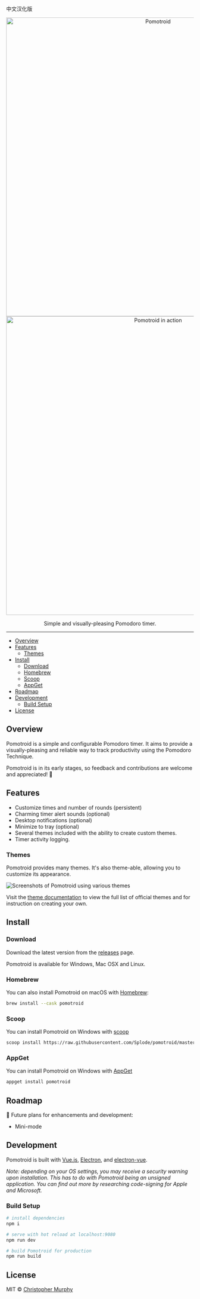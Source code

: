 中文汉化版
<div align="center">
  <img alt="Pomotroid" src=".github/images/pomotroid-title.png" width="800px">
</div>
<div align="center">
  <img alt="Pomotroid in action" src=".github/images/pomotroid-screens.png" width="800px">
</div>

<p align="center">Simple and visually-pleasing Pomodoro timer.</p>

---

- [Overview](#overview)
- [Features](#features)
  - [Themes](#themes)
- [Install](#install)
  - [Download](#download)
  - [Homebrew](#homebrew)
  - [Scoop](#scoop)
  - [AppGet](#appget)
- [Roadmap](#roadmap)
- [Development](#development)
  - [Build Setup](#build-setup)
- [License](#license)

## Overview

Pomotroid is a simple and configurable Pomodoro timer. It aims to provide a visually-pleasing and reliable way to track productivity using the Pomodoro Technique.

Pomotroid is in its early stages, so feedback and contributions are welcome and appreciated! :seedling:

## Features

- Customize times and number of rounds (persistent)
- Charming timer alert sounds (optional)
- Desktop notifications (optional)
- Minimize to tray (optional)
- Several themes included with the ability to create custom themes.
- Timer activity logging.

### Themes

Pomotroid provides many themes. It's also theme-able, allowing you to customize its appearance.

![Screenshots of Pomotroid using various themes](./.github/images/pomotroid_themes-preview--914x219.png)

Visit the [theme documentation](./docs/themes/themes.md) to view the full list of official themes and for instruction on creating your own.

## Install

### Download

Download the latest version from the [releases](https://github.com/Splode/pomotroid/releases) page.

Pomotroid is available for Windows, Mac OSX and Linux.

### Homebrew

You can also install Pomotroid on macOS with [Homebrew](https://brew.sh):

```sh
brew install --cask pomotroid
```

### Scoop

You can install Pomotroid on Windows with [scoop](https://scoop.sh/)

```sh
scoop install https://raw.githubusercontent.com/Splode/pomotroid/master/pomotroid.json
```

### AppGet

You can install Pomotroid on Windows with [AppGet](https://appget.net/)

```sh
appget install pomotroid
```

## Roadmap

:memo: Future plans for enhancements and development:

- Mini-mode

## Development

Pomotroid is built with [Vue.js](https://github.com/vuejs/vue), [Electron](https://github.com/electron/electron), and [electron-vue](https://github.com/SimulatedGREG/electron-vue).

_Note: depending on your OS settings, you may receive a security warning upon installation. This has to do with Pomotroid being an unsigned application. You can find out more by researching code-signing for Apple and Microsoft._

### Build Setup

```bash
# install dependencies
npm i

# serve with hot reload at localhost:9080
npm run dev

# build Pomotroid for production
npm run build
```

## License

MIT &copy; [Christopher Murphy](https://github.com/Splode)
